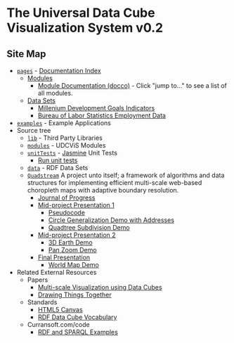 # The Universal Data Cube<br>Visualization System v0.2

## Site Map

 * [`pages`](https://github.com/curran/udcvis/tree/gh-pages/0.2/pages) - [Documentation Index](http://universaldatacube.org/0.2/pages/)
   * [Modules](modules.html)
     * [Module Documentation (docco)](http://curran.github.com/udcvis/0.2/modules/docs/rdf.html) - Click "jump to..." to see a list of all modules.
   * [Data Sets](dataSets.html)
     * [Millenium Development Goals Indicators](dataset_mdg.html)
     * [Bureau of Labor Statistics Employment Data](dataset_bls.html)
 * [`examples`](https://github.com/curran/udcvis/tree/gh-pages/0.2/examples) - Example Applications
 * Source tree
   * [`lib`](https://github.com/curran/udcvis/tree/gh-pages/0.2/lib) - Third Party Libraries
   * [`modules`](https://github.com/curran/udcvis/tree/gh-pages/0.2/modules) - UDCViS Modules
   * [`unitTests`](https://github.com/curran/udcvis/tree/gh-pages/0.2/unitTests) - [Jasmine](http://pivotal.github.com/jasmine/) Unit Tests
     * [Run unit tests](http://curran.github.com/udcvis/0.2/unitTests/SpecRunner.html) 
   * [`data`](https://github.com/curran/udcvis/tree/gh-pages/0.2/data) - RDF Data Sets
   * [`Quadstream`]()
     A project unto itself; a framework of algorithms and data structures
     for implementing efficient multi-scale web-based choropleth 
     maps with adaptive boundary resolution.
     * [Journal of Progress](quadstream_journal.html)
     * [Mid-project Presentation 1](../Quadstream/presentations/2012_11_14_Progress/)
       * [Pseudocode](../Quadstream/docs/pseudocode.html)
       * [Circle Generalization Demo with Addresses](../Quadstream/figures/circleGen/)
       * [Quadtree Subdivision Demo](../examples/quadSubdivision/app.html)
     * [Mid-project Presentation 2](../Quadstream/presentations/2012_11_28_Progress/)
       * [3D Earth Demo](../examples/naturalEarthWebGLSphere/earth.html)
       * [Pan Zoom Demo](../examples/panZoom/app.html)
     * [Final Presentation](../Quadstream/presentations/2012_12_05_Final/)
       * [World Map Demo](../examples/worldMap/app.html)
 * Related External Resources
   * Papers
     * [Multi-scale Visualization using Data Cubes](http://graphics.stanford.edu/papers/pan_zoom/paper.pdf)
     * [Drawing Things Together](http://www.pf.jcu.cz/stru/katedry/spol_vedy/emmirreader/012_Latour-DRAWING-THINGS-TOGETHER.pdf)
   * Standards
     * [HTML5 Canvas](http://www.w3.org/TR/2dcontext/)
     * [RDF Data Cube Vocabulary](http://www.w3.org/TR/vocab-data-cube/)
   * Curransoft.com/code
     * [RDF and SPARQL Examples](http://curransoft.com/code/?s=SPARQL)
